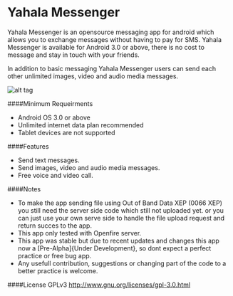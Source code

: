 # Yahala Messenger

Yahala Messenger is an opensource messaging app for android which allows you to exchange messages without having to pay for SMS. Yahala Messenger is available for Android 3.0 or above, there is no cost to message and stay in touch with your friends.

In addition to basic messaging Yahala Messenger users can send each other unlimited images, video and audio media messages.


![alt tag](https://raw.githubusercontent.com/wmhameed/X-Messenger/master/word-2.png)


####Minimum Requeirments

- Android OS 3.0 or above
- Unlimited internet data plan recommended
- Tablet devices are not supported
 
####Features

- Send text messages.
- Send images, video and audio media messages.
- Free voice and video call.

####Notes
- To make the app sending file using Out of Band Data XEP (0066 XEP) you still need the server side code which still not uploaded yet. or you can just use your own serve side to handle the file upload request and return succes to the app.
- This app only tested with Openfire server.
- This app was stable but due to recent updates and changes this app now a [Pre-Alpha]{Under Development}, so dont expect a perfect practice or free bug app.
- Any usefull contribution, suggestions or changing part of the code to a better practice is welcome.

####License
GPLv3 http://www.gnu.org/licenses/gpl-3.0.html


